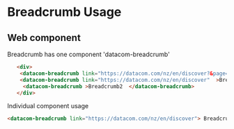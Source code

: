 # Breadcrumb Usage
## Web component
Breadcrumb has one component 'datacom-breadcrumb'

```html 
   <div>
    <datacom-breadcrumb link="https://datacom.com/nz/en/discover?&page=2"  >Breadcrumb1  </datacom-breadcrumb>
    <datacom-breadcrumb link="https://datacom.com/nz/en/discover"  >Breadcrumb2  </datacom-breadcrumb>
     <datacom-breadcrumb >Breadcrumb2  </datacom-breadcrumb>
   </div>
``` 
Individual component usage 
   ```html
   <datacom-breadcrumb link="https://datacom.com/nz/en/discover"> Breadcrumb </datcom-breadcrumb>
    
   ```